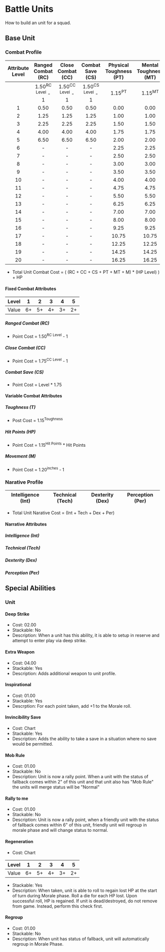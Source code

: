 # Battle Units
How to build an unit for a squad.

## Base Unit
### Combat Profile
|Attribute Level| Ranged Combat (RC) | Close Combat (CC) | Combat Save (CS) | Physical Toughness (PT) | Mental Toughness (MT) |Hit Points (HP) | Movement (M) |
|:-:            |:-:                 |:-:                |:-:               |:-:                      |:-:|:-:              |:-:           |
|   | 1.50<sup>RC Level</sup> - 1 | 1.50<sup>CC Level</sup> - 1 | 1.50<sup>CS Level</sup> - 1 | 1.15<sup>PT</sup> | 1.15<sup>MT</sup> |1.25<sup>HP</sup> | 0.25 * inches |
|1  | 0.50 | 0.50  | 0.50 | 0.00  |0.00 | 0.00  | 0.25  |
|2  | 1.25 | 1.25  | 1.25 | 1.00  |1.00 | 1.50  | 0.50  |
|3  | 2.25 | 2.25  | 2.25 | 1.50  |1.50 | 2.00  | 0.75  |
|4  | 4.00 | 4.00  | 4.00 | 1.75  |1.75 | 2.50  | 1.00  |
|5  | 6.50 | 6.50  | 6.50 | 2.00  |2.00 | 3.00  | 1.25  |
|6  |-     |-      |-     | 2.25  |2.25 | 3.75  | 1.50  |
|7  |-     |-      |-     | 2.50  |2.50 | 4.75  | 1.75  |
|8  |-     |-      |-     | 3.00  |3.00 | 6.00  | 2.00  |
|9  |-     |-      |-     | 3.50  |3.50 | 7.50  | 2.25  |
|10 |-     |-      |-     | 4.00  |4.00 | 9.50  | 2.50  |
|11 |-     |-      |-     | 4.75  |4.75 | 11.75 | 2.75  |
|12 |-     |-      |-     | 5.50  |5.50 | 14.50 | 3.00  |
|13 |-     |-      |-     | 6.25  |6.25 | 18.00 | 3.25  |
|14 |-     |-      |-     | 7.00  |7.00 | 22.75 | 3.50  |
|15 |-     |-      |-     | 8.00  |8.00 | 28.50 | 3.75  |
|16 |-     |-      |-     | 9.25  |9.25 | 35.50 | 4.00  |
|17 |-     |-      |-     | 10.75 |10.75| 44.50 | 4.25  |
|18 |-     |-      |-     | 12.25 |12.25| 55.50 | 4.50  |
|19 |-     |-      |-     | 14.25 |14.25| 70.00 | 4.75  |
|20 |-     |-      |-     | 16.25 |16.25| 85.00 | 5.00  |

* Total Unit Combat Cost = ( (RC + CC + CS + PT + MT + M) * (HP Level) ) + HP

#### Fixed Combat Attributes
|Level | 1  | 2  | 3  | 4  | 5  |
|:-:   |:-: |:-: |:-: |:-: |:-: |
|Value | 6+ | 5+ | 4+ | 3+ | 2+ |

##### Ranged Combat (RC)
* Point Cost = 1.50<sup>RC Level</sup> - 1

##### Close Combat (CC)
* Point Cost = 1.75<sup>CC Level</sup> - 1

##### Combat Save (CS)
* Point Cost = Level * 1.75

#### Variable Combat Attributes
##### Toughness (T)
* Post Cost = 1.15<sup>Toughness</sup>

##### Hit Points (HP)
* Point Cost = 1.15<sup>Hit Points</sup> * Hit Points

##### Movement (M)
* Point Cost = 1.20<sup>inches</sup> - 1

### Narative Profile
| Intelligence (Int) | Technical (Tech) | Dexterity (Dex) | Perception (Per) |
|:-:                 |:-:               |:-:              |:-:               |
* Total Unit Narative Cost = (Int + Tech + Dex + Per)

#### Narrative Attributes
##### Intelligence (Int)

##### Technical (Tech)

##### Dexterity (Dex)

##### Perception (Per)

## Special Abilities
### Unit
#### Deep Strike
* Cost: 02.00
* Stackable: No
* Description: When a unit has this ability, it is able to setup in reserve and attempt to enter play via deep strike.

#### Extra Weapon
* Cost: 04.00
* Stackable: Yes
* Description: Adds additional weapon to unit profile.

#### Inspirational
* Cost: 01.00
* Stackable: Yes
* Descrption: For each point taken, add +1 to the Morale roll.

#### Invincibility Save
* Cost: Chart
* Stackable: Yes
* Description: Adds the ability to take a save in a situation where no save would be permitted.

#### Mob Rule
* Cost: 01.00
* Stackable: No
* Description: Unit is now a rally point. When a unit with the status of fallback comes within 2" of this unit and that unit also has "Mob Rule" the units will merge status will be "Normal"

#### Rally to me
* Cost: 01.00
* Stackable: No
* Description: Unit is now a rally point, when a friendly unit with the status of fallback comes within 6" of this unit, friendly unit will regroup in morale phase and will change status to normal. 

#### Regeneration
* Cost: Chart

|Level  | 1   | 2   | 3   | 4   | 5   |
|:-:    |:-:  |:-:  |:-:  |:-:  |:-:  |
|Value  | 6+  | 5+  | 4+  | 3+  | 2+  |

* Stackable: Yes
* Description: When taken, unit is able to roll to regain lost HP at the start of turn during Morale phase. Roll a die for each HP lost. Upon successful roll, HP is regained. If unit is dead/destroyed, do not remove from game. Instead, perform this check first. 

#### Regroup
* Cost: 01.00
* Stackable: No
* Description: When unit has status of fallback, unit will automatically regroup in Morale Phase.
